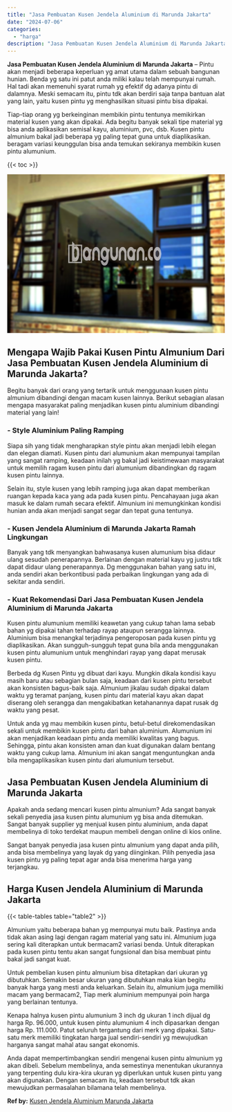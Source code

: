 ```yaml
---
title: "Jasa Pembuatan Kusen Jendela Aluminium di Marunda Jakarta"
date: "2024-07-06"
categories: 
  - "harga"
description: "Jasa Pembuatan Kusen Jendela Aluminium di Marunda Jakarta. Anda dapat mempertimbangkan sendiri mengenai kusen pintu almunium yg akan dibeli. Sebelum membelin..."
---
```


**Jasa Pembuatan Kusen Jendela Aluminium di Marunda Jakarta** – Pintu akan menjadi beberapa keperluan yg amat utama dalam sebuah bangunan hunian. Benda yg satu ini patut anda miliki kalau telah mempunyai rumah. Hal tadi akan memenuhi syarat rumah yg efektif dg adanya pintu di dalamnya. Meski semacam itu, pintu tdk akan berdiri saja tanpa bantuan alat yang lain, yaitu kusen pintu yg menghasilkan situasi pintu bisa dipakai.

Tiap-tiap orang yg berkeinginan membikin pintu tentunya memikirkan material kusen yang akan dipakai. Ada begitu banyak sekali tipe material yg bisa anda aplikasikan semisal kayu, aluminium, pvc, dsb. Kusen pintu almunium bakal jadi beberapa yg paling tepat guna untuk diaplikasikan. beragam variasi keunggulan bisa anda temukan sekiranya membikin kusen pintu alumunium.

{{< toc >}}

![Jasa Pembuatan Kusen Jendela Aluminium di Marunda Jakarta](/images/harga-kusen-jendela-alumunium-11.png)

## Mengapa Wajib Pakai Kusen Pintu Almunium Dari Jasa Pembuatan Kusen Jendela Aluminium di Marunda Jakarta?

Begitu banyak dari orang yang tertarik untuk menggunaan kusen pintu almunium dibandingi dengan macam kusen lainnya. Berikut sebagian alasan mengapa masyarakat paling menjadikan kusen pintu aluminium dibandingi material yang lain!

### \- Style Aluminium Paling Ramping

Siapa sih yang tidak mengharapkan style pintu akan menjadi lebih elegan dan elegan diamati. Kusen pintu dari alumunium akan mempunyai tampilan yang sangat ramping, keadaan inilah yg bakal jadi keistimewaan masyarakat untuk memilih ragam kusen pintu dari alumunium dibandingkan dg ragam kusen pintu lainnya.

Selain itu, style kusen yang lebih ramping juga akan dapat memberikan ruangan kepada kaca yang ada pada kusen pintu. Pencahayaan juga akan masuk ke dalam rumah secara efektif. Almunium ini memungkinkan kondisi hunian anda akan menjadi sangat segar dan tepat guna tentunya.

### \- Kusen Jendela Aluminium di Marunda Jakarta Ramah Lingkungan

Banyak yang tdk menyangkan bahwasanya kusen alumunium bisa didaur ulang sesudah penerapannya. Berlainan dengan material kayu yg justru tdk dapat didaur ulang penerapannya. Dg menggunakan bahan yang satu ini, anda sendiri akan berkontibusi pada perbaikan lingkungan yang ada di sekitar anda sendiri.

### \- Kuat Rekomendasi Dari Jasa Pembuatan Kusen Jendela Aluminium di Marunda Jakarta

Kusen pintu alumunium memiliki keawetan yang cukup tahan lama sebab bahan yg dipakai tahan terhadap rayap ataupun serangga lainnya. Aluminium bisa menangkal terjadinya pengeroposan pada kusen pintu yg diaplikasikan. Akan sungguh-sungguh tepat guna bila anda menggunakan kusen pintu alumunium untuk menghindari rayap yang dapat merusak kusen pintu.

Berbeda dg Kusen Pintu yg dibuat dari kayu. Mungkin dikala kondisi kayu masih baru atau sebagian bulan saja, keadaan dari kusen pintu tersebut akan konsisten bagus-baik saja. Almunium jikalau sudah dipakai dalam waktu yg teramat panjang, kusen pintu dari material kayu akan dapat diserang oleh serangga dan mengakibatkan ketahanannya dapat rusak dg waktu yang pesat.

Untuk anda yg mau membikin kusen pintu, betul-betul direkomendasikan sekali untuk membikin kusen pintu dari bahan aluminium. Alumunium ini akan menjadikan keadaan pintu anda memiliki kwalitas yang bagus. Sehingga, pintu akan konsisten aman dan kuat digunakan dalam bentang waktu yang cukup lama. Almunium ini akan sangat menguntungkan anda bila mengaplikasikan kusen pintu dari alumunium tersebut.

## Jasa Pembuatan Kusen Jendela Aluminium di Marunda Jakarta

Apakah anda sedang mencari kusen pintu almunium? Ada sangat banyak sekali penyedia jasa kusen pintu alumunium yg bisa anda ditemukan. Sangat banyak supplier yg menjual kusen pintu aluminium, anda dapat membelinya di toko terdekat maupun membeli dengan online di kios online.

Sangat banyak penyedia jasa kusen pintu almunium yang dapat anda pilih, anda bisa membelinya yang layak dg yang diinginkan. Pilih penyedia jasa kusen pintu yg paling tepat agar anda bisa menerima harga yang terjangkau.

## Harga Kusen Jendela Aluminium di Marunda Jakarta

{{< table-tables table="table2" >}}

Almunium yaitu beberapa bahan yg mempunyai mutu baik. Pastinya anda tidak akan asing lagi dengan ragam material yang satu ini. Almunium juga sering kali diterapkan untuk bermacam2 variasi benda. Untuk diterapkan pada kusen pintu tentu akan sangat fungsional dan bisa membuat pintu bakal jadi sangat kuat.

Untuk pembelian kusen pintu almunium bisa ditetapkan dari ukuran yg dibutuhkan. Semakin besar ukuran yang dibutuhkan maka kian begitu banyak harga yang mesti anda keluarkan. Selain itu, almunium juga memiliki macam yang bermacam2, Tiap merk aluminium mempunyai poin harga yang berlainan tentunya.

Kenapa halnya kusen pintu alumunium 3 inch dg ukuran 1 inch dijual dg harga Rp. 96.000, untuk kusen pintu alumunium 4 inch dipasarkan dengan harga Rp. 111.000. Patut seluruh tergantung dari merk yang dipakai. Satu-satu merk memiliki tingkatan harga jual sendiri-sendiri yg mewujudkan harganya sangat mahal atau sangat ekonomis.

Anda dapat mempertimbangkan sendiri mengenai kusen pintu almunium yg akan dibeli. Sebelum membelinya, anda semestinya menentukan ukurannya yang terpenting dulu kira-kira ukuran yg diperlukan untuk kusen pintu yang akan digunakan. Dengan semacam itu, keadaan tersebut tdk akan mewujudkan permasalahan bilamana telah membelinya.

**Ref by:** [Kusen Jendela Aluminium Marunda Jakarta](https://id.wikipedia.org/wiki/Kusen)
